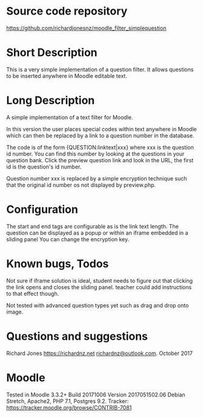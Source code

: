 Source code repository
=====================
https://github.com/richardjonesnz/moodle_filter_simplequestion

Short Description
=================
This is a very simple implementation of a question filter. It allows questions to be
inserted anywhere in Moodle editable text.

Long Description
===============
A simple implementation of a text filter for Moodle. 

In this version the user places special codes within text anywhere in Moodle which 
can then be replaced by a link to a question number in the database.  

The code is of the form {QUESTION:linktext|xxx} where xxx is the question id number.  You
can find this number by looking at the questions in your question bank. Click the preview
question link and look in the URL, the first id is the question's id number. 

Question number xxx is replaced by a simple encryption technique such that 
the original id number os not displayed by preview.php.

Configuration
=============
The start and end tags are configurable as is the link text length.
The question can be displayed as a popup or within an iframe embedded in a sliding panel
You can change the encryption key.

Known bugs, Todos
==========
Not sure if iframe solution is ideal, student needs to figure out that clicking
the link opens and closes the sliding panel.  teacher could add instructions to that effect though.

Not tested with advanced question types yet such as drag and drop onto image.

Questions and suggestions
=========================
Richard Jones https://richardnz.net richardnz@outlook.com.
October 2017

Moodle
======
Tested in Moodle 3.3.2+ Build 20171006 Version 2017051502.06
Debian Stretch, Apache2, PHP 7.1, Postgres 9.2.
Tracker: https://tracker.moodle.org/browse/CONTRIB-7081
